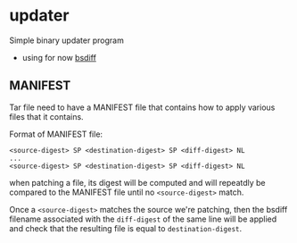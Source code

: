 updater
=======

Simple binary updater program

* using for now [bsdiff](http://www.daemonology.net/bsdiff/)


MANIFEST
--------

Tar file need to have a MANIFEST file that contains how to apply various files
that it contains.

Format of MANIFEST file:

```
<source-digest> SP <destination-digest> SP <diff-digest> NL
...
<source-digest> SP <destination-digest> SP <diff-digest> NL
```

when patching a file, its digest will be computed and will repeatdly
be compared to the MANIFEST file until no `<source-digest>` match.

Once a `<source-digest>` matches the source we're patching, then the
bsdiff filename associated with the `diff-digest` of the same line will
be applied and check that the resulting file is equal to `destination-digest`.
